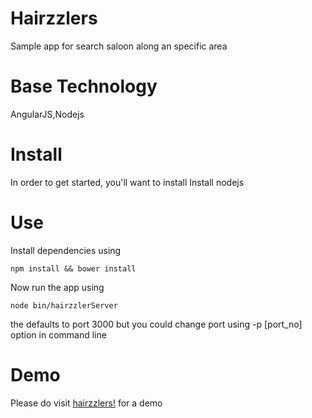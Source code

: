 Hairzzlers
===================

Sample app for search saloon along an specific area

Base Technology
===================

AngularJS,Nodejs

Install
=======

In order to get started, you'll want to install Install nodejs

Use
===
Install dependencies using

`npm install && bower install`

Now run the app using

`node bin/hairzzlerServer`

the defaults to port 3000 but you could change port using -p [port_no] option in command line

Demo
========

Please do visit [hairzzlers!](http://hairzzlers.braindrifters.com)  for a demo

